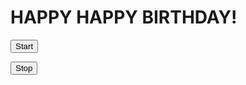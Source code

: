 <html>
<head>
<title>Page Title</title>
</head>
<body>

<h1>HAPPY HAPPY BIRTHDAY!</h1>

<script src="confetti.js">window.onload = startConfetti();  </script>

<button onclick="startConfetti();">Start</button>

<button onclick="stopConfetti();">Stop</button>



</body>
</html>
